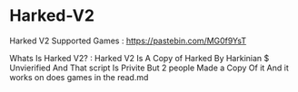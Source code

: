 # Harked-V2
Harked V2 Supported Games : https://pastebin.com/MG0f9YsT

Whats Is Harked V2? : Harked V2 Is A Copy of Harked By Harkinian $ Unvierified And That script Is Privite But 2 people Made a Copy Of it And it works on does games in the read.md
